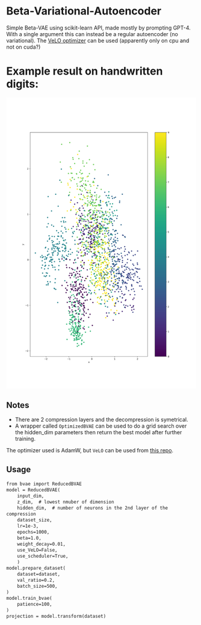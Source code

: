 # Beta-Variational-Autoencoder
Simple Beta-VAE using scikit-learn API, made mostly by prompting GPT-4.
With a single argument this can instead be a regular autoencoder (no variational).
The [VeLO optimizer](https://github.com/janEbert/PyTorch-VeLO) can be used (apparently only on cpu and not on cuda?)

# Example result on handwritten digits:
![](./Demo.png)

## Notes
* There are 2 compression layers and the decompression is symetrical.
* A wrapper called `OptimizedBVAE` can be used to do a grid search over the hidden_dim parameters then return the best model after further training.


The optimizer used is AdamW, but `VeLO` can be used from [this repo](https://github.com/janEbert/PyTorch-VeLO).

## Usage
```
from bvae import ReducedBVAE
model = ReducedBVAE(
    input_dim,
    z_dim,  # lowest nmuber of dimension
    hidden_dim,  # number of neurons in the 2nd layer of the compression
    dataset_size,
    lr=1e-3,
    epochs=1000,
    beta=1.0,
    weight_decay=0.01,
    use_VeLO=False,
    use_scheduler=True,
    )
model.prepare_dataset(
    dataset=dataset,
    val_ratio=0.2,
    batch_size=500,
)
model.train_bvae(
    patience=100,
)
projection = model.transform(dataset)
```
